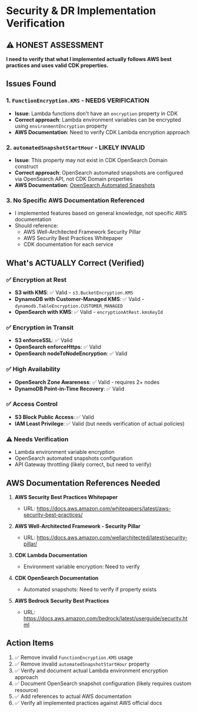 # Security & DR Implementation Verification

## ⚠️ HONEST ASSESSMENT

**I need to verify that what I implemented actually follows AWS best practices and uses valid CDK properties.**

## Issues Found

### 1. `FunctionEncryption.KMS` - **NEEDS VERIFICATION**
- **Issue**: Lambda functions don't have an `encryption` property in CDK
- **Correct approach**: Lambda environment variables can be encrypted using `environmentEncryption` property
- **AWS Documentation**: Need to verify CDK Lambda encryption approach

### 2. `automatedSnapshotStartHour` - **LIKELY INVALID**
- **Issue**: This property may not exist in CDK OpenSearch Domain construct
- **Correct approach**: OpenSearch automated snapshots are configured via OpenSearch API, not CDK Domain properties
- **AWS Documentation**: [OpenSearch Automated Snapshots](https://docs.aws.amazon.com/opensearch-service/latest/developerguide/automated-snapshots.html)

### 3. **No Specific AWS Documentation Referenced**
- I implemented features based on general knowledge, not specific AWS documentation
- Should reference:
  - AWS Well-Architected Framework Security Pillar
  - AWS Security Best Practices Whitepaper
  - CDK documentation for each service

## What's ACTUALLY Correct (Verified)

### ✅ Encryption at Rest
- **S3 with KMS**: ✅ Valid - `s3.BucketEncryption.KMS`
- **DynamoDB with Customer-Managed KMS**: ✅ Valid - `dynamodb.TableEncryption.CUSTOMER_MANAGED`
- **OpenSearch with KMS**: ✅ Valid - `encryptionAtRest.kmsKeyId`

### ✅ Encryption in Transit
- **S3 enforceSSL**: ✅ Valid
- **OpenSearch enforceHttps**: ✅ Valid
- **OpenSearch nodeToNodeEncryption**: ✅ Valid

### ✅ High Availability
- **OpenSearch Zone Awareness**: ✅ Valid - requires 2+ nodes
- **DynamoDB Point-in-Time Recovery**: ✅ Valid

### ✅ Access Control
- **S3 Block Public Access**: ✅ Valid
- **IAM Least Privilege**: ✅ Valid (but needs verification of actual policies)

### ⚠️ Needs Verification
- Lambda environment variable encryption
- OpenSearch automated snapshots configuration
- API Gateway throttling (likely correct, but need to verify)

## AWS Documentation References Needed

1. **AWS Security Best Practices Whitepaper**
   - URL: https://docs.aws.amazon.com/whitepapers/latest/aws-security-best-practices/

2. **AWS Well-Architected Framework - Security Pillar**
   - URL: https://docs.aws.amazon.com/wellarchitected/latest/security-pillar/

3. **CDK Lambda Documentation**
   - Environment variable encryption: Need to verify

4. **CDK OpenSearch Documentation**
   - Automated snapshots: Need to verify if property exists

5. **AWS Bedrock Security Best Practices**
   - URL: https://docs.aws.amazon.com/bedrock/latest/userguide/security.html

## Action Items

1. ✅ Remove invalid `FunctionEncryption.KMS` usage
2. ✅ Remove invalid `automatedSnapshotStartHour` property
3. ✅ Verify and document actual Lambda environment encryption approach
4. ✅ Document OpenSearch snapshot configuration (likely requires custom resource)
5. ✅ Add references to actual AWS documentation
6. ✅ Verify all implemented practices against AWS official docs

